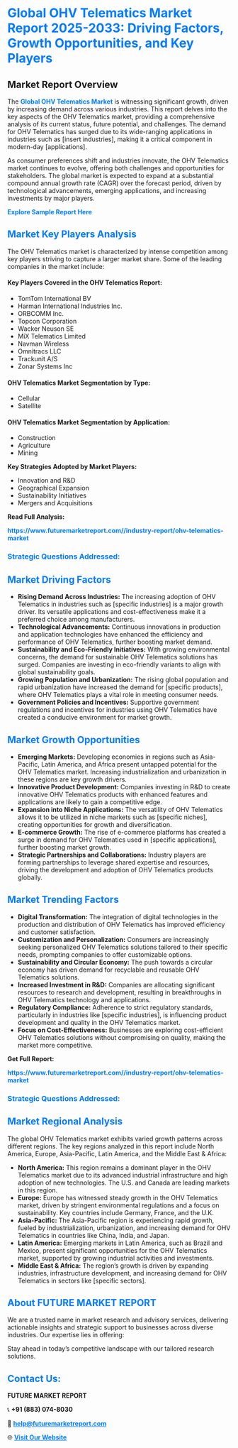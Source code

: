 <h1 style="color: #007BFF;">Global OHV Telematics Market Report 2025-2033: Driving Factors, Growth Opportunities, and Key Players</h1>

<section id="overview">
<h2>Market Report Overview</h2>
<p>The <a href="https://www.futuremarketreport.com//industry-report/ohv-telematics-market" style="color: #007BFF; text-decoration: none;"><strong>Global OHV Telematics Market</strong></a> is witnessing significant growth, driven by increasing demand across various industries. This report delves into the key aspects of the OHV Telematics market, providing a comprehensive analysis of its current status, future potential, and challenges. The demand for OHV Telematics has surged due to its wide-ranging applications in industries such as [insert industries], making it a critical component in modern-day [applications].</p>
<p>As consumer preferences shift and industries innovate, the OHV Telematics market continues to evolve, offering both challenges and opportunities for stakeholders. The global market is expected to expand at a substantial compound annual growth rate (CAGR) over the forecast period, driven by technological advancements, emerging applications, and increasing investments by major players.</p>
</section>

<section id="overview">
<p><a href="https://www.futuremarketreport.com//request-sample/reportId=47383" style="color: #007BFF; text-decoration: none;"><strong>Explore Sample Report Here</strong></a></p>
</section>

<section id="key-players">
<h2 style="color: #007BFF;">Market Key Players Analysis</h2>
<p>The OHV Telematics market is characterized by intense competition among key players striving to capture a larger market share. Some of the leading companies in the market include:</p>
<h4>Key Players Covered in the OHV Telematics Report:</h4>
<ul><li>TomTom International BV</li><li>Harman International Industries Inc.</li><li>ORBCOMM Inc.</li><li>Topcon Corporation</li><li>Wacker Neuson SE</li><li>MiX Telematics Limited</li><li>Navman Wireless</li><li>Omnitracs LLC</li><li>Trackunit A/S</li><li>Zonar Systems Inc</li></ul>
<h4>OHV Telematics Market Segmentation by Type:</h4>
<ul><li>Cellular</li><li>Satellite</li></ul>

<h4>OHV Telematics Market Segmentation by Application:</h4>
<ul><li>Construction</li><li>Agriculture</li><li>Mining</li></ul>
<p><strong>Key Strategies Adopted by Market Players:</strong></p>
<ul>
<li>Innovation and R&D</li>
<li>Geographical Expansion</li>
<li>Sustainability Initiatives</li>
<li>Mergers and Acquisitions</li>
</ul>
</section>

<section>
<p><strong>Read Full Analysis: </strong></p><a href="https://www.futuremarketreport.com//industry-report/ohv-telematics-market" style="color: #007BFF; text-decoration: none;"><strong>https://www.futuremarketreport.com//industry-report/ohv-telematics-market</strong></a>
<h3 style="color: #007BFF;">Strategic Questions Addressed:</h3>
</section>

<section id="driving-factors">
<h2 style="color: #007BFF;">Market Driving Factors</h2>
<ul>
<li><strong>Rising Demand Across Industries:</strong> The increasing adoption of OHV Telematics in industries such as [specific industries] is a major growth driver. Its versatile applications and cost-effectiveness make it a preferred choice among manufacturers.</li>
<li><strong>Technological Advancements:</strong> Continuous innovations in production and application technologies have enhanced the efficiency and performance of OHV Telematics, further boosting market demand.</li>
<li><strong>Sustainability and Eco-Friendly Initiatives:</strong> With growing environmental concerns, the demand for sustainable OHV Telematics solutions has surged. Companies are investing in eco-friendly variants to align with global sustainability goals.</li>
<li><strong>Growing Population and Urbanization:</strong> The rising global population and rapid urbanization have increased the demand for [specific products], where OHV Telematics plays a vital role in meeting consumer needs.</li>
<li><strong>Government Policies and Incentives:</strong> Supportive government regulations and incentives for industries using OHV Telematics have created a conducive environment for market growth.</li>
</ul>
</section>

<section id="growth-opportunities">
<h2 style="color: #007BFF;">Market Growth Opportunities</h2>
<ul>
<li><strong>Emerging Markets:</strong> Developing economies in regions such as Asia-Pacific, Latin America, and Africa present untapped potential for the OHV Telematics market. Increasing industrialization and urbanization in these regions are key growth drivers.</li>
<li><strong>Innovative Product Development:</strong> Companies investing in R&D to create innovative OHV Telematics products with enhanced features and applications are likely to gain a competitive edge.</li>
<li><strong>Expansion into Niche Applications:</strong> The versatility of OHV Telematics allows it to be utilized in niche markets such as [specific niches], creating opportunities for growth and diversification.</li>
<li><strong>E-commerce Growth:</strong> The rise of e-commerce platforms has created a surge in demand for OHV Telematics used in [specific applications], further boosting market growth.</li>
<li><strong>Strategic Partnerships and Collaborations:</strong> Industry players are forming partnerships to leverage shared expertise and resources, driving the development and adoption of OHV Telematics products globally.</li>
</ul>
</section>

<section id="trending-factors">
<h2 style="color: #007BFF;">Market Trending Factors</h2>
<ul>
<li><strong>Digital Transformation:</strong> The integration of digital technologies in the production and distribution of OHV Telematics has improved efficiency and customer satisfaction.</li>
<li><strong>Customization and Personalization:</strong> Consumers are increasingly seeking personalized OHV Telematics solutions tailored to their specific needs, prompting companies to offer customizable options.</li>
<li><strong>Sustainability and Circular Economy:</strong> The push towards a circular economy has driven demand for recyclable and reusable OHV Telematics solutions.</li>
<li><strong>Increased Investment in R&D:</strong> Companies are allocating significant resources to research and development, resulting in breakthroughs in OHV Telematics technology and applications.</li>
<li><strong>Regulatory Compliance:</strong> Adherence to strict regulatory standards, particularly in industries like [specific industries], is influencing product development and quality in the OHV Telematics market.</li>
<li><strong>Focus on Cost-Effectiveness:</strong> Businesses are exploring cost-efficient OHV Telematics solutions without compromising on quality, making the market more competitive.</li>
</ul>
</section>

<section>
<p><strong>Get Full Report: </strong></p><a href="https://www.futuremarketreport.com//industry-report/ohv-telematics-market" style="color: #007BFF; text-decoration: none;"><strong>https://www.futuremarketreport.com//industry-report/ohv-telematics-market</strong></a>
<h3 style="color: #007BFF;">Strategic Questions Addressed:</h3>
</section>


<section id="regional-analysis">
<h2 style="color: #007BFF;">Market Regional Analysis</h2>
<p>The global OHV Telematics market exhibits varied growth patterns across different regions. The key regions analyzed in this report include North America, Europe, Asia-Pacific, Latin America, and the Middle East & Africa:</p>
<ul>
<li><strong>North America:</strong> This region remains a dominant player in the OHV Telematics market due to its advanced industrial infrastructure and high adoption of new technologies. The U.S. and Canada are leading markets in this region.</li>
<li><strong>Europe:</strong> Europe has witnessed steady growth in the OHV Telematics market, driven by stringent environmental regulations and a focus on sustainability. Key countries include Germany, France, and the U.K.</li>
<li><strong>Asia-Pacific:</strong> The Asia-Pacific region is experiencing rapid growth, fueled by industrialization, urbanization, and increasing demand for OHV Telematics in countries like China, India, and Japan.</li>
<li><strong>Latin America:</strong> Emerging markets in Latin America, such as Brazil and Mexico, present significant opportunities for the OHV Telematics market, supported by growing industrial activities and investments.</li>
<li><strong>Middle East & Africa:</strong> The region’s growth is driven by expanding industries, infrastructure development, and increasing demand for OHV Telematics in sectors like [specific sectors].</li>
</ul>
</section>

<footer>
<h2 style="color: #007BFF;">About FUTURE MARKET REPORT</h2>
<p>We are a trusted name in market research and advisory services, delivering actionable insights and strategic support to businesses across diverse industries. Our expertise lies in offering:</p>

<p>Stay ahead in today’s competitive landscape with our tailored research solutions.</p>

<h2 style="color: #007BFF;">Contact Us:</h2>
<p><strong>FUTURE MARKET REPORT</strong></p>
<p>📞 <strong>+91 (883) 074-8030</strong></p>
<p>📧 <strong><a href="mailto:help@futuremarketreport.com" style="color: #007BFF;">help@futuremarketreport.com</a></strong></p>
<p>🌐 <strong><a href="https://www.futuremarketreport.com/" style="color: #007BFF;">Visit Our Website</a></strong></p>
</footer>